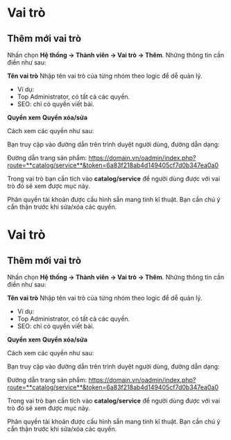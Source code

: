 # Vai trò

## Thêm mới vai trò

Nhấn chọn **Hệ thống -> Thành viên -> Vai trò -> Thêm**. Những thông tin cần điền như sau:

**Tên vai trò**
Nhập tên vai trò của từng nhóm theo logic để dễ quản lý. 
- Ví dụ: 
- Top Administrator, có tất cả các quyền.
- SEO: chỉ có quyền viết bài.

**Quyền xem**
**Quyền xóa/sửa**

Cách xem các quyền như sau:

Bạn truy cập vào đường dẫn trên trình duyệt người dùng, đường dẫn dạng:

Đường dẫn trang sản phẩm: https://domain.vn/oadmin/index.php?route=**catalog/service**&token=6a83f218ab4d149405cf7d0b347ea0a0

Trong vai trò bạn cần tích vào **catalog/service** để người dùng được với vai trò đó sẽ xem được mục này.

Phân quyền tài khoản được cấu hình sẵn mang tính kĩ thuật. Bạn cần chú ý cẩn thận trước khi sửa/xóa các quyền.
# Vai trò

## Thêm mới vai trò

Nhấn chọn **Hệ thống -> Thành viên -> Vai trò -> Thêm**. Những thông tin cần điền như sau:

**Tên vai trò**
Nhập tên vai trò của từng nhóm theo logic để dễ quản lý. 
- Ví dụ: 
- Top Administrator, có tất cả các quyền.
- SEO: chỉ có quyền viết bài.

**Quyền xem**
**Quyền xóa/sửa**

Cách xem các quyền như sau:

Bạn truy cập vào đường dẫn trên trình duyệt người dùng, đường dẫn dạng:

Đường dẫn trang sản phẩm: https://domain.vn/oadmin/index.php?route=**catalog/service**&token=6a83f218ab4d149405cf7d0b347ea0a0

Trong vai trò bạn cần tích vào **catalog/service** để người dùng được với vai trò đó sẽ xem được mục này.

Phân quyền tài khoản được cấu hình sẵn mang tính kĩ thuật. Bạn cần chú ý cẩn thận trước khi sửa/xóa các quyền.